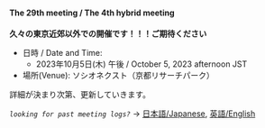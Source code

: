 #### The 29th meeting / The 4th hybrid meeting
**久々の東京近郊以外での開催です！！！ご期待ください**  

- 日時 / Date and Time:
  - 2023年10月5日(木) 午後 /  October 5, 2023 afternoon JST
- 場所(Venue): ソシオネクスト（京都リサーチパーク）

詳細が決まり次第、更新していきます。

*`looking for past meeting logs?`* → [日本語/Japanese](https://openchain-project.github.io/OpenChain-JWG/meeting-minutes.html), [英語/English](https://openchain-project.github.io/OpenChain-JWG/meeting-minutes_en.html)  
